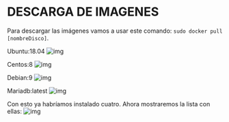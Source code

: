 # DESCARGA DE IMAGENES
Para descargar las imágenes vamos a usar este comando:
`sudo docker pull [nombreDisco]`.

Ubuntu:18.04
![img]()

Centos:8
![img]()

Debian:9
![img]()

Mariadb:latest
![img]()

Con esto ya habríamos instalado cuatro. Ahora mostraremos la lista con ellas:
![img]()





